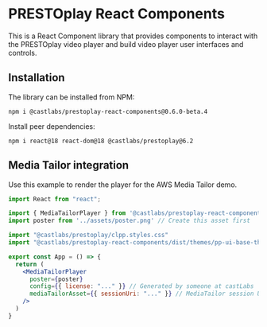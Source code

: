 # PRESTOplay React Components

This is a React Component library that provides components to interact with the PRESTOplay video player 
and build video player user interfaces and controls.

## Installation

The library can be installed from NPM:

```
npm i @castlabs/prestoplay-react-components@0.6.0-beta.4
```

Install peer dependencies:

```
npm i react@18 react-dom@18 @castlabs/prestoplay@6.2
```

## Media Tailor integration

Use this example to render the player for the AWS Media Tailor demo.

```jsx
import React from "react";

import { MediaTailorPlayer } from '@castlabs/prestoplay-react-components'
import poster from '../assets/poster.png' // Create this asset first

import "@castlabs/prestoplay/clpp.styles.css"
import "@castlabs/prestoplay-react-components/dist/themes/pp-ui-base-theme-embedded.css"

export const App = () => {
  return (
    <MediaTailorPlayer
      poster={poster}
      config={{ license: "..." }} // Generated by someone at castLabs
      mediaTailorAsset={{ sessionUri: "..." }} // MediaTailor session URI
    />
  )
}
```
